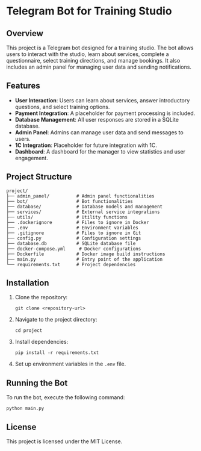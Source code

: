# Telegram Bot for Training Studio

## Overview
This project is a Telegram bot designed for a training studio. The bot allows users to interact with the studio, learn about services, complete a questionnaire, select training directions, and manage bookings. It also includes an admin panel for managing user data and sending notifications.

## Features
- **User Interaction**: Users can learn about services, answer introductory questions, and select training options.
- **Payment Integration**: A placeholder for payment processing is included.
- **Database Management**: All user responses are stored in a SQLite database.
- **Admin Panel**: Admins can manage user data and send messages to users.
- **1C Integration**: Placeholder for future integration with 1C.
- **Dashboard**: A dashboard for the manager to view statistics and user engagement.

## Project Structure
```
project/
├── admin_panel/          # Admin panel functionalities
├── bot/                  # Bot functionalities
├── database/             # Database models and management
├── services/             # External service integrations
├── utils/                # Utility functions
├── .dockerignore         # Files to ignore in Docker
├── .env                  # Environment variables
├── .gitignore            # Files to ignore in Git
├── config.py             # Configuration settings
├── database.db           # SQLite database file
├── docker-compose.yml     # Docker configurations
├── Dockerfile            # Docker image build instructions
├── main.py               # Entry point of the application
└── requirements.txt      # Project dependencies
```

## Installation
1. Clone the repository:
   ```
   git clone <repository-url>
   ```
2. Navigate to the project directory:
   ```
   cd project
   ```
3. Install dependencies:
   ```
   pip install -r requirements.txt
   ```
4. Set up environment variables in the `.env` file.

## Running the Bot
To run the bot, execute the following command:
```
python main.py
```

## License
This project is licensed under the MIT License.